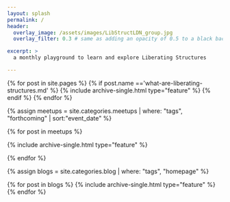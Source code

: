 ```yaml
---
layout: splash
permalink: /
header:
  overlay_image: /assets/images/LibStructLDN_group.jpg
  overlay_filter: 0.3 # same as adding an opacity of 0.5 to a black background

excerpt: >
  a monthly playground to learn and explore Liberating Structures

---
```


<div class="feature__wrapper">

{% for post in site.pages %}
  {% if post.name =='what-are-liberating-structures.md' %}
    {% include archive-single.html type="feature" %}
  {% endif %}
{% endfor %}

{% assign meetups = site.categories.meetups | where: "tags", "forthcoming" | sort:"event_date"  %}

{% for post in meetups %}

  {% include archive-single.html type="feature" %}

{% endfor %}



{% assign blogs = site.categories.blog | where: "tags", "homepage"  %}

{% for post in blogs %}
  {% include archive-single.html type="feature" %}
{% endfor %}

</div>
